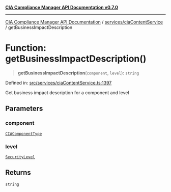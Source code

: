 [**CIA Compliance Manager API Documentation v0.7.0**](../../../README.md)

***

[CIA Compliance Manager API Documentation](../../../modules.md) / [services/ciaContentService](../README.md) / getBusinessImpactDescription

# Function: getBusinessImpactDescription()

> **getBusinessImpactDescription**(`component`, `level`): `string`

Defined in: [src/services/ciaContentService.ts:1397](https://github.com/Hack23/cia-compliance-manager/blob/a904e43458f81faf7066f9da9fc149cc9f6e236d/src/services/ciaContentService.ts#L1397)

Get business impact description for a component and level

## Parameters

### component

[`CIAComponentType`](../../../types/cia-services/type-aliases/CIAComponentType.md)

### level

[`SecurityLevel`](../../../types/cia/type-aliases/SecurityLevel.md)

## Returns

`string`

